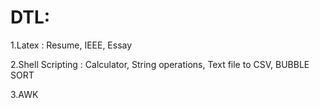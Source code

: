 # DTL:
1.Latex : Resume, IEEE, Essay

2.Shell Scripting : Calculator, String operations, Text file to CSV, BUBBLE SORT

3.AWK

